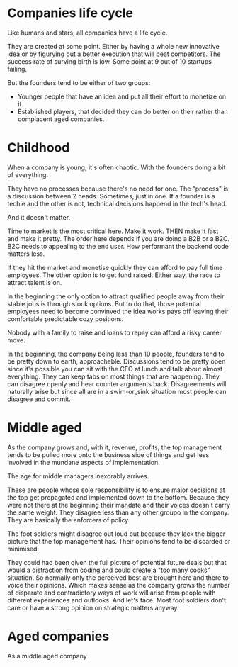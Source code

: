 # Companies life cycle

Like humans and stars, all companies have a life cycle.

They are created at some point. Either by having a whole new innovative
idea or by figurying out a better execution that will beat competitors.
The success rate of surving birth is low. Some point at 9 out of 10
startups failing.

But the founders tend to be either of two groups:

- Younger people that have an idea and put all their effort to monetize on it.
- Established players, that decided they can do better on their rather than
  complacent aged companies.
  

# Childhood

When a company is young, it's often chaotic. With the founders doing a bit of
everything.

They have no processes because there's no need for one. The "process" is a
discussion between 2 heads. Sometimes, just in one. If a founder is a techie
and the other is not, technical decisions happend in the tech's head.

And it doesn't matter.

Time to market is the most critical here. Make it work. THEN make it fast and
make it pretty. The order here depends if you are doing a B2B or a B2C. B2C
needs to appealing to the end user. How performant the backend code matters
less.

If they hit the market and monetise quickly they can afford to pay full time
employees. The other option is to get fund raised. Either way, the race to
attract talent is on.

In the beginning the only option to attract qualified people away from their
stable jobs is through stock options. But to do that, those potential
employees need to become convinved the idea works pays off leaving their
comfortable predictable cozy positions.

Nobody with a family to raise and loans to repay can afford a risky career
move.

In the beginning, the company being less than 10 people, founders tend to be
pretty down to earth, approachable. Discussions tend to be pretty open since
it's possible you can sit with the CEO at lunch and talk about almost everything.
They can keep tabs on most things that are happening. They can disagree openly
and hear counter arguments back. Disagreements will naturally arise but since
all are in a swim-or_sink situation most people can disagree and commit.


# Middle aged

As the company grows and, with it, revenue, profits, the top management
tends to be pulled more onto the business side of things and get less
involved in the mundane aspects of implementation.

The age for middle managers inexorably arrives.

These are people whose sole responsibility is to ensure major decisions at
the top get propagated and implemented down to the bottom. Because they were
not there at the beginning their mandate and their voices doesn't carry the
same weight. They disagree less than any other groupo in the company. They are
basically the enforcers of policy.

The foot soldiers might disagree out loud but because they lack the bigger
picture that the top management has. Their opinions tend to be discarded or
minimised.

They could had been given the full picture of potential future deals but that
would a distraction from coding and could create a "too many cooks" situation.
So normally only the perceived best are brought here and there to voice their
opinions. Which makes sense as the company grows the number of disparate and
contradictory ways of work will arise from people with different experiences
and outlooks. And let's face. Most foot soldiers don't care or have a strong
opinion on strategic matters anyway.


# Aged companies

As a middle aged company
